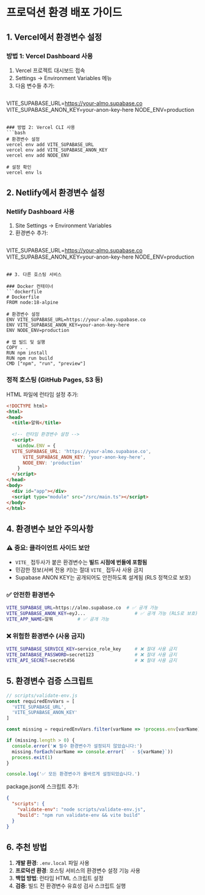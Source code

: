 # 프로덕션 환경 배포 가이드

## 1. Vercel에서 환경변수 설정

### 방법 1: Vercel Dashboard 사용
1. Vercel 프로젝트 대시보드 접속
2. Settings → Environment Variables 메뉴
3. 다음 변수들 추가:
   ```
  VITE_SUPABASE_URL=https://your-almo.supabase.co
   VITE_SUPABASE_ANON_KEY=your-anon-key-here
   NODE_ENV=production
   ```

### 방법 2: Vercel CLI 사용
```bash
# 환경변수 설정
vercel env add VITE_SUPABASE_URL
vercel env add VITE_SUPABASE_ANON_KEY
vercel env add NODE_ENV

# 설정 확인
vercel env ls
```

## 2. Netlify에서 환경변수 설정

### Netlify Dashboard 사용
1. Site Settings → Environment Variables
2. 환경변수 추가:
   ```
  VITE_SUPABASE_URL=https://your-almo.supabase.co
   VITE_SUPABASE_ANON_KEY=your-anon-key-here
   NODE_ENV=production
   ```

## 3. 다른 호스팅 서비스

### Docker 컨테이너
```dockerfile
# Dockerfile
FROM node:18-alpine

# 환경변수 설정
ENV VITE_SUPABASE_URL=https://your-almo.supabase.co
ENV VITE_SUPABASE_ANON_KEY=your-anon-key-here
ENV NODE_ENV=production

# 앱 빌드 및 실행
COPY . .
RUN npm install
RUN npm run build
CMD ["npm", "run", "preview"]
```

### 정적 호스팅 (GitHub Pages, S3 등)
HTML 파일에 런타임 설정 추가:

```html
<!DOCTYPE html>
<html>
<head>
  <title>알뭐</title>
  
  <!-- 런타임 환경변수 설정 -->
  <script>
    window.ENV = {
  VITE_SUPABASE_URL: 'https://your-almo.supabase.co',
      VITE_SUPABASE_ANON_KEY: 'your-anon-key-here',
      NODE_ENV: 'production'
    }
  </script>
</head>
<body>
  <div id="app"></div>
  <script type="module" src="/src/main.ts"></script>
</body>
</html>
```

## 4. 환경변수 보안 주의사항

### ⚠️ 중요: 클라이언트 사이드 보안
- `VITE_` 접두사가 붙은 환경변수는 **빌드 시점에 번들에 포함됨**
- 민감한 정보(서버 전용 키)는 절대 `VITE_` 접두사 사용 금지
- Supabase ANON KEY는 공개되어도 안전하도록 설계됨 (RLS 정책으로 보호)

### ✅ 안전한 환경변수
```bash
VITE_SUPABASE_URL=https://almo.supabase.co  # ✅ 공개 가능
VITE_SUPABASE_ANON_KEY=eyJ...                  # ✅ 공개 가능 (RLS로 보호)
VITE_APP_NAME=알뭐         # ✅ 공개 가능
```

### ❌ 위험한 환경변수 (사용 금지)
```bash
VITE_SUPABASE_SERVICE_KEY=service_role_key     # ❌ 절대 사용 금지
VITE_DATABASE_PASSWORD=secret123               # ❌ 절대 사용 금지
VITE_API_SECRET=secret456                      # ❌ 절대 사용 금지
```

## 5. 환경변수 검증 스크립트

```javascript
// scripts/validate-env.js
const requiredEnvVars = [
  'VITE_SUPABASE_URL',
  'VITE_SUPABASE_ANON_KEY'
]

const missing = requiredEnvVars.filter(varName => !process.env[varName])

if (missing.length > 0) {
  console.error('❌ 필수 환경변수가 설정되지 않았습니다:')
  missing.forEach(varName => console.error(`  - ${varName}`))
  process.exit(1)
}

console.log('✅ 모든 환경변수가 올바르게 설정되었습니다.')
```

package.json에 스크립트 추가:
```json
{
  "scripts": {
    "validate-env": "node scripts/validate-env.js",
    "build": "npm run validate-env && vite build"
  }
}
```

## 6. 추천 방법

1. **개발 환경**: `.env.local` 파일 사용
2. **프로덕션 환경**: 호스팅 서비스의 환경변수 설정 기능 사용
3. **백업 방법**: 런타임 HTML 스크립트 설정
4. **검증**: 빌드 전 환경변수 유효성 검사 스크립트 실행